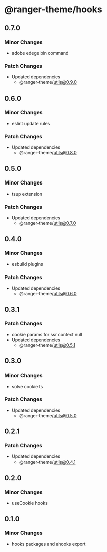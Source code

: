 # @ranger-theme/hooks

## 0.7.0

### Minor Changes

- adobe edege bin command

### Patch Changes

- Updated dependencies
  - @ranger-theme/utils@0.9.0

## 0.6.0

### Minor Changes

- eslint update rules

### Patch Changes

- Updated dependencies
  - @ranger-theme/utils@0.8.0

## 0.5.0

### Minor Changes

- tsup extension

### Patch Changes

- Updated dependencies
  - @ranger-theme/utils@0.7.0

## 0.4.0

### Minor Changes

- esbuild plugins

### Patch Changes

- Updated dependencies
  - @ranger-theme/utils@0.6.0

## 0.3.1

### Patch Changes

- cookie params for ssr context null
- Updated dependencies
  - @ranger-theme/utils@0.5.1

## 0.3.0

### Minor Changes

- solve cookie ts

### Patch Changes

- Updated dependencies
  - @ranger-theme/utils@0.5.0

## 0.2.1

### Patch Changes

- Updated dependencies
  - @ranger-theme/utils@0.4.1

## 0.2.0

### Minor Changes

- useCookie hooks

## 0.1.0

### Minor Changes

- hooks packages and ahooks export
